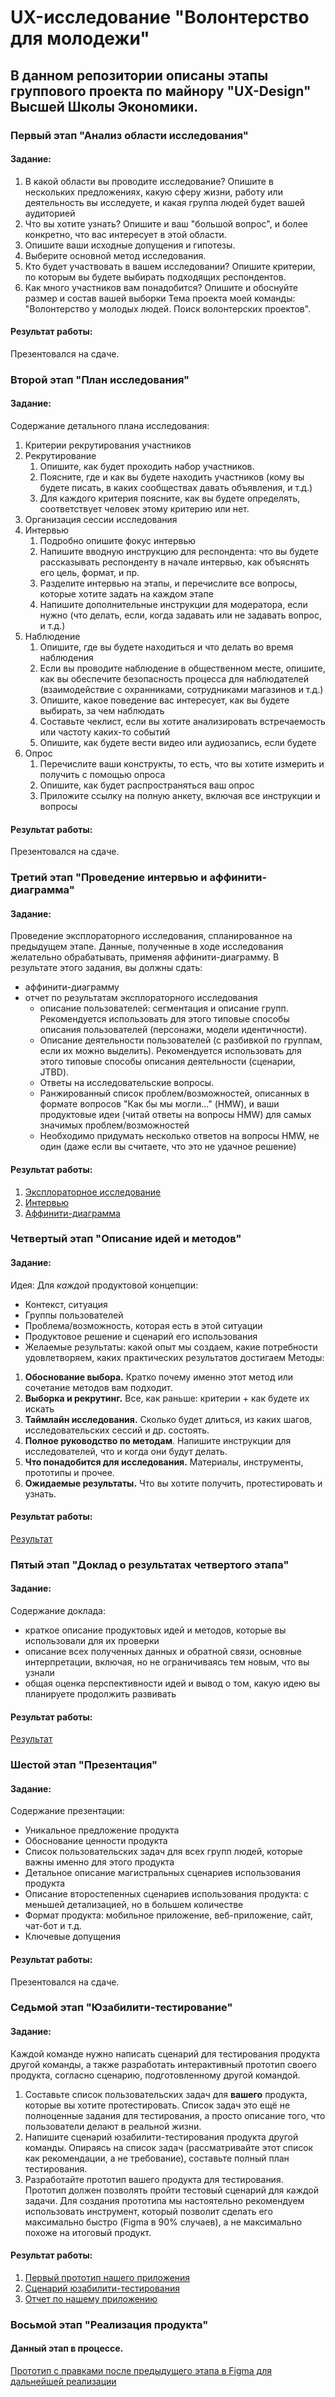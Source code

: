 # UX-исследование "Волонтерство для молодежи"
## В данном репозитории описаны этапы группового проекта по майнору "UX-Design" Высшей Школы Экономики. 
### Первый этап "Анализ области исследования"
#### Задание:
1. В какой области вы проводите исследование? Опишите в нескольких предложениях, какую сферу жизни, работу или деятельность вы исследуете, и какая группа людей будет вашей аудиторией
2. Что вы хотите узнать? Опишите и ваш "большой вопрос", и более конкретно, что вас интересует в этой области.
3. Опишите ваши исходные допущения и гипотезы.
4. Выберите основной метод исследования.
5. Кто будет участвовать в вашем исследовании? Опишите критерии, по которым вы будете выбирать подходящих респондентов.
6. Как много участников вам понадобится? Опишите и обоснуйте размер и состав вашей выборки
Тема проекта моей команды: "Волонтерство у молодых людей. Поиск волонтерских проектов".
#### Результат работы:
Презентовался на сдаче.
### Второй этап "План исследования"
#### Задание:
Содержание детального плана исследования:
1. Критерии рекрутирования участников
2. Рекрутирование
    1. Опишите, как будет проходить набор участников. 
    2. Поясните, где и как вы будете находить участников (кому вы будете писать, в каких сообществах давать объявления, и т.д.)
    3. Для каждого критерия поясните, как вы будете определять, соответствует человек этому критерию или нет.
3. Организация сессии исследования
4. Интервью
    1. Подробно опишите фокус интервью
    2. Напишите вводную инструкцию для респондента: что вы будете рассказывать респонденту в начале интервью, как объяснять его цель, формат, и пр.
    3. Разделите интервью на этапы, и перечислите все вопросы, которые хотите задать на каждом этапе
    4. Напишите дополнительные инструкции для модератора, если нужно (что делать, если, когда задавать или не задавать вопрос, и т.д.)
5. Наблюдение
    1. Опишите, где вы будете находиться и что делать во время наблюдения
    2. Если вы проводите наблюдение в общественном месте, опишите, как вы обеспечите безопасность процесса для наблюдателей (взаимодействие с охранниками, сотрудниками магазинов и т.д.)
    3. Опишите, какое поведение вас интересует, как вы будете выбирать, за чем наблюдать
    4. Составьте чеклист, если вы хотите анализировать встречаемость или частоту каких-то событий
    5. Опишите, как будете вести видео или аудиозапись, если будете
6. Опрос
    1. Перечислите ваши конструкты, то есть, что вы хотите измерить и получить с помощью опроса
    2. Опишите, как будет распространяться ваш опрос
    3. Приложите ссылку на полную анкету, включая все инструкции и вопросы
#### Результат работы:
Презентовался на сдаче.

### Третий этап "Проведение интервью и аффинити-диаграмма"
#### Задание:
Проведение эксплораторного исследования, спланированное на предыдущем этапе. Данные, полученные в ходе исследования желательно обрабатывать, применяя аффинити-диаграмму. В результате этого задания, вы должны сдать:
- аффинити-диаграмму
- отчет по результатам эксплораторного исследования
    - описание пользователей: сегментация и описание групп. Рекомендуется использовать для этого типовые способы описания пользователей (персонажи, модели идентичности).
    - Описание деятельности пользователей (с разбивкой по группам, если их можно выделить). Рекомендуется использовать для этого типовые способы описания деятельности (сценарии, JTBD).  
    - Ответы на исследовательские вопросы.
    - Ранжированный список проблем/возможностей, описанных в формате вопросов "Как бы мы могли..." (HMW), и ваши продуктовые идеи (читай ответы на вопросы HMW) для самых значимых проблем/возможностей
    - Необходимо придумать несколько ответов на вопросы HMW, не один (даже если вы считаете, что это не удачное решение)
#### Результат работы:
1. [Эксплораторное исследование](https://www.figma.com/file/jJX9Aogi5wdMTQKA9LsenM/%D0%AD%D0%BA%D1%81%D0%BF%D0%BB%D0%BE%D1%80%D0%B0%D1%82%D0%BE%D1%80%D0%BD%D0%BE%D0%B5-%D0%B8%D1%81%D1%81%D0%BB%D0%B5%D0%B4%D0%BE%D0%B2%D0%B0%D0%BD%D0%B8%D0%B5?node-id=0%3A1)
1. [Интервью](https://drive.google.com/drive/u/1/folders/1nsblmE2jGf7tfCHuurhWE0LdzKYOQmXQ)
2. [Аффинити-диаграмма](https://www.figma.com/file/KMb5EtA5LRnVYGd7ATAt7r/%D0%B0%D1%84%D1%84%D0%B8%D0%BD%D0%B8%D1%82%D0%B8?node-id=0%3A1)

### Четвертый этап "Описание идей и методов"
#### Задание:
Идея:
Для *каждой* продуктовой концепции:
- Контекст, ситуация
- Группы пользователей
- Проблема/возможность, которая есть в этой ситуации
- Продуктовое решение и сценарий его использования
- Желаемые результаты: какой опыт мы создаем, какие потребности удовлетворяем, каких практических результатов достигаем
Методы:
1. **Обоснование выбора.** Кратко почему именно этот метод или сочетание методов вам подходит.
2. **Выборка и рекрутинг.** Все, как раньше: критерии + как будете их искать
3. **Таймлайн исследования.** Сколько будет длиться, из каких шагов, исследовательских сессий и др. состоять.
4. **Полное руководство по методам**. Напишите инструкции для исследователей, что и когда они будут делать.
5. **Что понадобится для исследования.** Материалы, инструменты, прототипы и прочее.
6. **Ожидаемые результаты.** Что вы хотите получить, протестировать и узнать.
#### Результат работы:
[Результат](https://www.figma.com/file/7KZJ6WBWE1Yji84X3oBuJs/%D0%94%D0%BE%D0%BC%D0%B0%D1%88%D0%BD%D0%B5%D0%B5-%D0%B7%D0%B0%D0%B4%D0%B0%D0%BD%D0%B8%D0%B5-4?node-id=0%3A1)
### Пятый этап "Доклад о результатах четвертого этапа"
#### Задание:
Содержание доклада:
- краткое описание продуктовых идей и методов, которые вы использовали для их проверки
- описание всех полученных данных и обратной связи, основные интерпретации, включая, но не ограничиваясь тем новым, что вы узнали
- общая оценка перспективности идей и вывод о том, какую идею вы планируете продолжить развивать
#### Результат работы:
[Результат](https://www.figma.com/file/EHdKJE5ac0Ybbzjd5Ussjt/%D0%9A%D0%9F_5-%D0%BE%D0%B1%D1%80%D0%B0%D0%B1%D0%BE%D1%82%D0%BA%D0%B0?node-id=0%3A1)

### Шестой этап "Презентация"
#### Задание:
Содержание презентации:
- Уникальное предложение продукта    
- Обоснование ценности продукта
- Список пользовательских задач для всех групп людей, которые важны именно для этого продукта
- Детальное описание магистральных сценариев использования продукта
- Описание второстепенных сценариев использования продукта: с меньшей детализацией, но в большем количестве
- Формат продукта: мобильное приложение, веб-приложение, сайт, чат-бот и т.д.
- Ключевые допущения
#### Результат работы:
Презентовался на сдаче.

### Седьмой этап "Юзабилити-тестирование"
#### Задание:
Каждой команде нужно написать сценарий для тестирования продукта другой команды, а также разработать интерактивный прототип своего продукта, согласно сценарию, подготовленному другой командой.
1. Составьте список пользовательских задач для **вашего** продукта, которые вы хотите протестировать. Список задач это ещё не полноценные задания для тестирования, а просто описание того, что пользователи делают в реальной жизни.
2. Напишите сценарий юзабилити-тестирования продукта другой команды. Опираясь на список задач (рассматривайте этот список как рекомендации, а не требование), составьте полный план тестирования.
3. Разработайте прототип вашего продукта для тестирования. Прототип должен позволять пройти тестовый сценарий для каждой задачи. Для создания прототипа мы настоятельно рекомендуем использовать инструмент, который позволит сделать его максимально быстро (Figma в 90% случаев), а не максимально похоже на итоговый продукт.
#### Результат работы:
1. [Первый прототип нашего приложения](https://www.figma.com/file/Ik7oc0fKrGQV0SxcO5zWtF/%D0%B2%D0%B0%D0%B5%D1%80%D1%8B_%D0%B2%D0%BE%D0%BB%D0%BE%D0%BD%D1%82%D1%91%D1%80%D1%8B?node-id=0%3A1)
2. [Cценарий юзабилити-тестирования](https://www.figma.com/file/69QRj9fWJwEQRyAoLhriEX/%D0%9A%D0%9F_3?node-id=0%3A1)
3. [Отчет по нашему приложению](https://docs.google.com/spreadsheets/d/1PhahbYxBvmNC45U9C8Hz6zToYn73bSTvSSc8orymvi4/edit#gid=0)

### Восьмой этап "Реализация продукта"
#### Данный этап в процессе.
[Прототип с правками после предыдущего этапа в Figma для дальнейшей реализации](https://www.figma.com/proto/lZlaxC2YzJ5p3WhQC72f04?node-id=0:1&comments-enabled=1)
